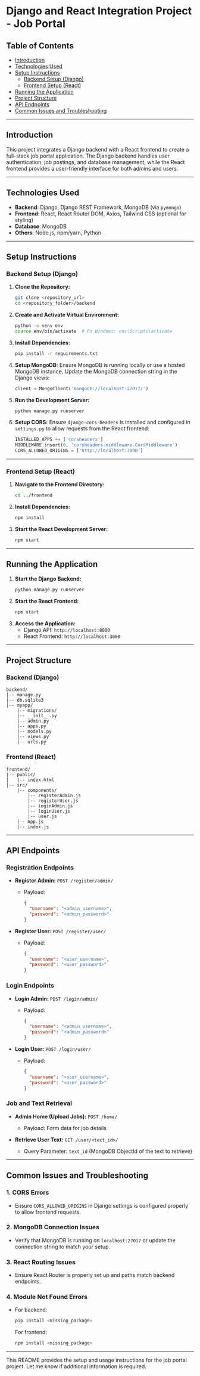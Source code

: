 # Django and React Integration Project - Job Portal

## Table of Contents
- [Introduction](#introduction)
- [Technologies Used](#technologies-used)
- [Setup Instructions](#setup-instructions)
  - [Backend Setup (Django)](#backend-setup-django)
  - [Frontend Setup (React)](#frontend-setup-react)
- [Running the Application](#running-the-application)
- [Project Structure](#project-structure)
- [API Endpoints](#api-endpoints)
- [Common Issues and Troubleshooting](#common-issues-and-troubleshooting)

---

## Introduction
This project integrates a Django backend with a React frontend to create a full-stack job portal application. The Django backend handles user authentication, job postings, and database management, while the React frontend provides a user-friendly interface for both admins and users.

---

## Technologies Used
- **Backend**: Django, Django REST Framework, MongoDB (via `pymongo`)
- **Frontend**: React, React Router DOM, Axios, Tailwind CSS (optional for styling)
- **Database**: MongoDB
- **Others**: Node.js, npm/yarn, Python

---

## Setup Instructions

### Backend Setup (Django)
1. **Clone the Repository:**
   ```bash
   git clone <repository_url>
   cd <repository_folder>/backend
   ```

2. **Create and Activate Virtual Environment:**
   ```bash
   python -m venv env
   source env/bin/activate  # On Windows: env\Scripts\activate
   ```

3. **Install Dependencies:**
   ```bash
   pip install -r requirements.txt
   ```

4. **Setup MongoDB:**
   Ensure MongoDB is running locally or use a hosted MongoDB instance. Update the MongoDB connection string in the Django views:
   ```python
   client = MongoClient('mongodb://localhost:27017/')
   ```

5. **Run the Development Server:**
   ```bash
   python manage.py runserver
   ```

6. **Setup CORS:**
   Ensure `django-cors-headers` is installed and configured in `settings.py` to allow requests from the React frontend:
   ```python
   INSTALLED_APPS += ['corsheaders']
   MIDDLEWARE.insert(0, 'corsheaders.middleware.CorsMiddleware')
   CORS_ALLOWED_ORIGINS = ['http://localhost:3000']
   ```

---

### Frontend Setup (React)
1. **Navigate to the Frontend Directory:**
   ```bash
   cd ../frontend
   ```

2. **Install Dependencies:**
   ```bash
   npm install
   ```

3. **Start the React Development Server:**
   ```bash
   npm start
   ```

---

## Running the Application
1. **Start the Django Backend:**
   ```bash
   python manage.py runserver
   ```
2. **Start the React Frontend:**
   ```bash
   npm start
   ```
3. **Access the Application:**
   - Django API: `http://localhost:8000`
   - React Frontend: `http://localhost:3000`

---

## Project Structure

### Backend (Django)
```
backend/
|-- manage.py
|-- db.sqlite3
|-- myapp/
    |-- migrations/
    |-- __init__.py
    |-- admin.py
    |-- apps.py
    |-- models.py
    |-- views.py
    |-- urls.py
```

### Frontend (React)
```
frontend/
|-- public/
|   |-- index.html
|-- src/
    |-- components/
        |-- registerAdmin.js
        |-- registerUser.js
        |-- loginAdmin.js
        |-- loginUser.js
        |-- user.js
    |-- App.js
    |-- index.js
```

---

## API Endpoints

### Registration Endpoints
- **Register Admin:** `POST /register/admin/`
  - Payload:
    ```json
    {
      "username": "<admin_username>",
      "password": "<admin_password>"
    }
    ```

- **Register User:** `POST /register/user/`
  - Payload:
    ```json
    {
      "username": "<user_username>",
      "password": "<user_password>"
    }
    ```

### Login Endpoints
- **Login Admin:** `POST /login/admin/`
  - Payload:
    ```json
    {
      "username": "<admin_username>",
      "password": "<admin_password>"
    }
    ```

- **Login User:** `POST /login/user/`
  - Payload:
    ```json
    {
      "username": "<user_username>",
      "password": "<user_password>"
    }
    ```

### Job and Text Retrieval
- **Admin Home (Upload Jobs):** `POST /home/`
  - Payload: Form data for job details

- **Retrieve User Text:** `GET /user/<text_id>/`
  - Query Parameter: `text_id` (MongoDB ObjectId of the text to retrieve)

---

## Common Issues and Troubleshooting

### 1. CORS Errors
- Ensure `CORS_ALLOWED_ORIGINS` in Django settings is configured properly to allow frontend requests.

### 2. MongoDB Connection Issues
- Verify that MongoDB is running on `localhost:27017` or update the connection string to match your setup.

### 3. React Routing Issues
- Ensure React Router is properly set up and paths match backend endpoints.

### 4. Module Not Found Errors
- For backend:
  ```bash
  pip install <missing_package>
  ```
  For frontend:
  ```bash
  npm install <missing_package>
  ```

---

This README provides the setup and usage instructions for the job portal project. Let me know if additional information is required.